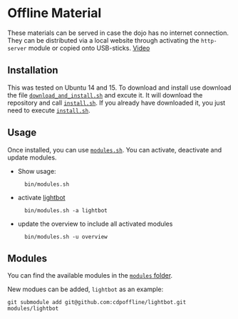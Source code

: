 # Offline Material

These materials can be served in case the dojo has no internet connection. They can be distributed via a local website through activating the `http-server` module or copied onto USB-sticks. [Video](https://www.youtube.com/watch?v=C_XpfdWB7Q8&feature=em-upload_owner#action=share)

## Installation

This was tested on Ubuntu 14 and 15.
To download and install use download the file [`download_and_install.sh`](bin/download_and_install.sh) and excute it.
It will download the repository and call [`install.sh`](bin/install.sh). If you already have downloaded it, you just need to execute [`install.sh`](bin/install.sh).

## Usage

Once installed, you can use [`modules.sh`](bin/modules.sh).
You can activate, deactivate and update modules.

- Show usage:

        bin/modules.sh

- activate [lightbot](modules/lightbot)

        bin/modules.sh -a lightbot

- update the overview to include all activated modules

        bin/modules.sh -u overview

## Modules

You can find the available modules in the [`modules` folder](modules).

New modues can be added, `lightbot` as an example:

    git submodule add git@github.com:cdpoffline/lightbot.git modules/lightbot
